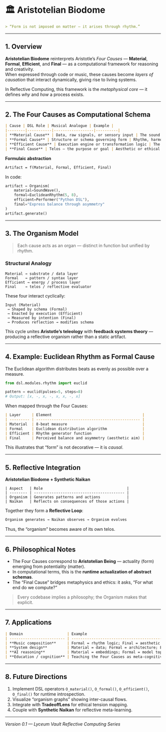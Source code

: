 # 🏛️ Aristotelian Biodome

```markdown
> “Form is not imposed on matter — it arises through rhythm.”
```

---

## 1. Overview

**Aristotelian Biodome** reinterprets Aristotle’s *Four Causes* — **Material**, **Formal**, **Efficient**, and **Final** — as a computational framework for reasoning and creativity.  
When expressed through code or music, these causes become *layers of causation* that interact dynamically, giving rise to living systems.

In Reflective Computing, this framework is the *metaphysical core* — it defines *why* and *how* a process exists.

---

## 2. The Four Causes as Computational Schema

```markdown
| Cause | DSL Role | Musical Analogue | Example |
|--------|-----------|------------------|----------|
| **Material Cause** | Data, raw signals, or sensory input | The sound itself — frequencies, timbres, durations | MIDI events, waveforms, sample data |
| **Formal Cause** | Structure or schema governing form | Rhythm, harmony, counterpoint | Euclidean rhythm patterns, harmonic sequences |
| **Efficient Cause** | Execution engine or transformation logic | The performer or algorithm executing form | Python process, instrument, human action |
| **Final Cause** | Telos — the purpose or goal | Aesthetic or ethical end (e.g., “beauty,” “clarity,” “coherence”) | System intent; evaluation function |
```

**Formulaic abstraction**

````markdown
Artifact = f(Material, Formal, Efficient, Final)

````

In code:

```python
artifact = Organism(
    material=SoundWave(),
    formal=EuclideanRhythm(5, 8),
    efficient=Performer("Python DSL"),
    final="Express balance through asymmetry"
)
artifact.generate()
```

---

## 3. The Organism Model

> Each cause acts as an organ — distinct in function but unified by rhythm.

### Structural Analogy

```
Material → substrate / data layer
Formal   → pattern / syntax layer
Efficient → energy / process layer
Final    → telos / reflective evaluator
```

These four interact cyclically:

```
Input (Material)
 → Shaped by schema (Formal)
 → Enacted by execution (Efficient)
 → Measured by intention (Final)
 → Produces reflection → modifies schema
```

This cycle unites **Aristotle’s teleology** with **feedback systems theory** — producing a reflective organism rather than a static artifact.

---

## 4. Example: Euclidean Rhythm as Formal Cause

The Euclidean algorithm distributes beats as evenly as possible over a measure.

```python
from dsl.modules.rhythm import euclid

pattern = euclid(pulses=5, steps=8)
# Output: [x, -, x, -, x, x, -, x]
```

When mapped through the Four Causes:

```markdown
| Layer     | Element                                         |
| --------- | ----------------------------------------------- |
| Material  | 8-beat measure                                  |
| Formal    | Euclidean distribution algorithm                |
| Efficient | Rhythm generator function                       |
| Final     | Perceived balance and asymmetry (aesthetic aim) |
```

This illustrates that “form” is not decorative — it is *causal*.

---

## 5. Reflective Integration

**Aristotelian Biodome + Synthetic Naikan**

```
| Aspect   | Role                                      |
| -------- | ----------------------------------------- |
| Organism | Generates patterns and actions            |
| Naikan   | Reflects on consequences of those actions |
```

Together they form a **Reflective Loop**:

```markdown
Organism generates → Naikan observes → Organism evolves
```

Thus, the “organism” becomes aware of its own telos.

---

## 6. Philosophical Notes

* The Four Causes correspond to **Aristotelian Being** — actuality (form) emerging from potentiality (matter).
* In computational terms, this is the **runtime actualization of abstract schemas**.
* The “Final Cause” bridges metaphysics and ethics: it asks, “For what end do we compute?”

> Every codebase implies a philosophy; the Organism makes that explicit.

---

## 7. Applications

```markdown
| Domain                    | Example                                                                                                |
| ------------------------- | ------------------------------------------------------------------------------------------------------ |
| **Music composition**     | Formal = rhythm logic; Final = aesthetic telos                                                         |
| **System design**         | Material = data; Formal = architecture; Efficient = runtime; Final = user outcome                      |
| **AI reasoning**          | Material = embeddings; Formal = model topology; Efficient = inference engine; Final = alignment metric |
| **Education / cognition** | Teaching the Four Causes as meta-cognitive model for structured thinking                               |
```

---

## 8. Future Directions

1. Implement DSL operators `O_material()`, `O_formal()`, `O_efficient()`, `O_final()` for runtime introspection.
2. Visualize “organism graphs” showing inter-causal flows.
3. Integrate with **TradeoffLens** for ethical tension mapping.
4. Couple with **Synthetic Naikan** for reflective meta-learning.

---

*Version 0.1 — Lyceum Vault Reflective Computing Series*

